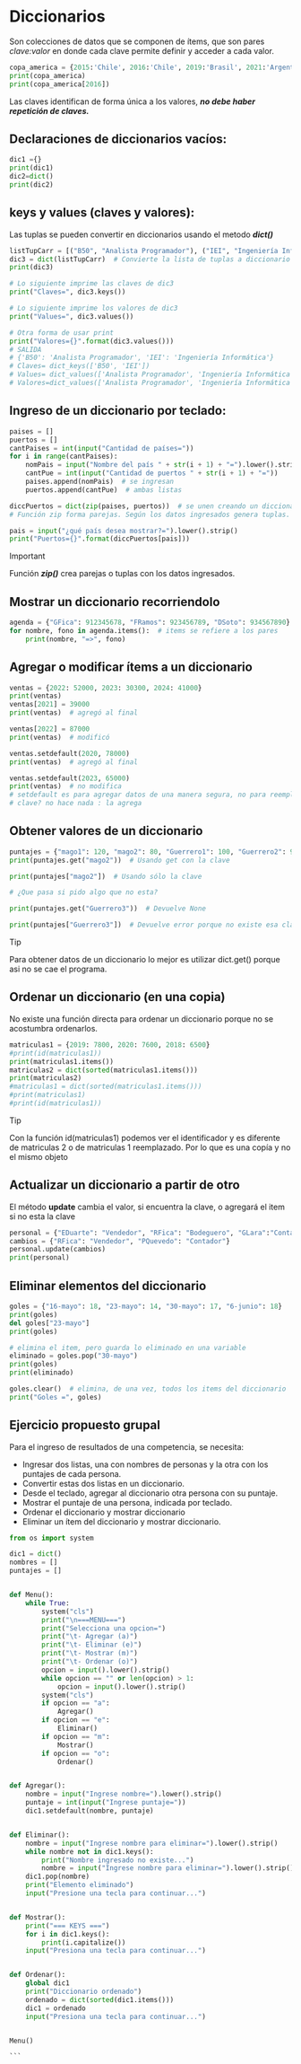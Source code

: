 # Diccionarios

Son colecciones de datos que se componen de ítems, que son pares _clave:valor_ en donde cada clave permite definir y acceder a cada valor.

```python
copa_america = {2015:'Chile', 2016:'Chile', 2019:'Brasil', 2021:'Argentina'}
print(copa_america)
print(copa_america[2016])
```

Las claves identifican de forma única a los valores, **_no debe haber repetición de claves._**

## Declaraciones de diccionarios vacíos:

```python
dic1 ={}
print(dic1)
dic2=dict()
print(dic2)
```

## keys y values (claves y valores):

Las tuplas se pueden convertir en diccionarios usando el metodo **_dict()_**

```python
listTupCarr = [("B50", "Analista Programador"), ("IEI", "Ingeniería Informática")]
dic3 = dict(listTupCarr)  # Convierte la lista de tuplas a diccionario
print(dic3)

# Lo siguiente imprime las claves de dic3
print("Claves=", dic3.keys())

# Lo siguiente imprime los valores de dic3
print("Values=", dic3.values())

# Otra forma de usar print
print("Valores={}".format(dic3.values()))
# SALIDA
# {'B50': 'Analista Programador', 'IEI': 'Ingeniería Informática'}
# Claves= dict_keys(['B50', 'IEI'])
# Values= dict_values(['Analista Programador', 'Ingeniería Informática'])
# Valores=dict_values(['Analista Programador', 'Ingeniería Informática'])
```

## Ingreso de un diccionario por teclado:

```python
paises = []
puertos = []
cantPaises = int(input("Cantidad de países="))
for i in range(cantPaises):
    nomPais = input("Nombre del país " + str(i + 1) + "=").lower().strip()
    cantPue = int(input("Cantidad de puertos " + str(i + 1) + "="))
    paises.append(nomPais)  # se ingresan
    puertos.append(cantPue)  # ambas listas

diccPuertos = dict(zip(paises, puertos))  # se unen creando un diccionario
# Función zip forma parejas. Según los datos ingresados genera tuplas. Luego dict() los transforma en diccionarios

pais = input("¿qué país desea mostrar?=").lower().strip()
print("Puertos={}".format(diccPuertos[pais]))
```

> [!IMPORTANT]
> Función **_zip()_** crea parejas o tuplas con los datos ingresados.

## Mostrar un diccionario recorriendolo

```python
agenda = {"GFica": 912345678, "FRamos": 923456789, "DSoto": 934567890}
for nombre, fono in agenda.items():  # items se refiere a los pares
    print(nombre, "=>", fono)
```

## Agregar o modificar ítems a un diccionario

```python
ventas = {2022: 52000, 2023: 30300, 2024: 41000}
print(ventas)
ventas[2021] = 39000
print(ventas)  # agregó al final

ventas[2022] = 87000
print(ventas)  # modificó

ventas.setdefault(2020, 78000)
print(ventas)  # agregó al final

ventas.setdefault(2023, 65000)
print(ventas)  # no modifica
# setdefault es para agregar datos de una manera segura, no para reemplazar datos.
# clave? no hace nada : la agrega
```

## Obtener valores de un diccionario

```python
puntajes = {"mago1": 120, "mago2": 80, "Guerrero1": 100, "Guerrero2": 90}
print(puntajes.get("mago2"))  # Usando get con la clave

print(puntajes["mago2"])  # Usando sólo la clave

# ¿Que pasa si pido algo que no esta?

print(puntajes.get("Guerrero3"))  # Devuelve None

print(puntajes["Guerrero3"])  # Devuelve error porque no existe esa clave
```

> [!TIP]
> Para obtener datos de un diccionario lo mejor es utilizar dict.get() porque asi no se cae el programa.

## Ordenar un diccionario (en una copia)

No existe una función directa para ordenar un diccionario porque no se acostumbra ordenarlos.

```python
matriculas1 = {2019: 7800, 2020: 7600, 2018: 6500}
#print(id(matriculas1))
print(matriculas1.items())
matriculas2 = dict(sorted(matriculas1.items()))
print(matriculas2)
#matriculas1 = dict(sorted(matriculas1.items()))
#print(matriculas1)
#print(id(matriculas1))
```

> [!TIP]
> Con la función id(matriculas1) podemos ver el identificador y es diferente de matriculas 2 o de matriculas 1 reemplazado. Por lo que es una copía y no el mismo objeto

## Actualizar un diccionario a partir de otro

El método **update** cambia el valor, si encuentra la clave, o agregará el item si no esta la clave

```python
personal = {"EDuarte": "Vendedor", "RFica": "Bodeguero", "GLara":"Contador"}
cambios = {"RFica": "Vendedor", "PQuevedo": "Contador"}
personal.update(cambios)
print(personal)
```

## Eliminar elementos del diccionario

```python
goles = {"16-mayo": 18, "23-mayo": 14, "30-mayo": 17, "6-junio": 18}
print(goles)
del goles["23-mayo"]
print(goles)

# elimina el item, pero guarda lo eliminado en una variable
eliminado = goles.pop("30-mayo")
print(goles)
print(eliminado)

goles.clear()  # elimina, de una vez, todos los items del diccionario
print("Goles =", goles)

```

## Ejercicio propuesto grupal

Para el ingreso de resultados de una competencia, se necesita:

- Ingresar dos listas, una con nombres de personas y la otra con los puntajes de cada persona.
- Convertir estas dos listas en un diccionario.
- Desde el teclado, agregar al diccionario otra persona con su puntaje.
- Mostrar el puntaje de una persona, indicada por teclado.
- Ordenar el diccionario y mostrar diccionario
- Eliminar un ítem del diccionario y mostrar diccionario.

````python
from os import system

dic1 = dict()
nombres = []
puntajes = []


def Menu():
    while True:
        system("cls")
        print("\n===MENU===")
        print("Selecciona una opcion=")
        print("\t- Agregar (a)")
        print("\t- Eliminar (e)")
        print("\t- Mostrar (m)")
        print("\t- Ordenar (o)")
        opcion = input().lower().strip()
        while opcion == "" or len(opcion) > 1:
            opcion = input().lower().strip()
        system("cls")
        if opcion == "a":
            Agregar()
        if opcion == "e":
            Eliminar()
        if opcion == "m":
            Mostrar()
        if opcion == "o":
            Ordenar()


def Agregar():
    nombre = input("Ingrese nombre=").lower().strip()
    puntaje = int(input("Ingrese puntaje="))
    dic1.setdefault(nombre, puntaje)


def Eliminar():
    nombre = input("Ingrese nombre para eliminar=").lower().strip()
    while nombre not in dic1.keys():
        print("Nombre ingresado no existe...")
        nombre = input("Ingrese nombre para eliminar=").lower().strip()
    dic1.pop(nombre)
    print("Elemento eliminado")
    input("Presione una tecla para continuar...")


def Mostrar():
    print("=== KEYS ===")
    for i in dic1.keys():
        print(i.capitalize())
    input("Presiona una tecla para continuar...")


def Ordenar():
    global dic1
    print("Diccionario ordenado")
    ordenado = dict(sorted(dic1.items()))
    dic1 = ordenado
    input("Presiona una tecla para continuar...")


Menu()

```
````
